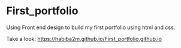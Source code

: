 # First_portfolio
Using Front end design to build my first portfolio using html and css.

Take a look:
https://habiba2m.github.io/First_portfolio.github.io
